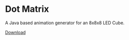 Dot Matrix
=============

A Java based animation generator for an 8x8x8 LED Cube.

[Download](https://github.com/dominikundtilo/dotmatrix/releases/latest)
